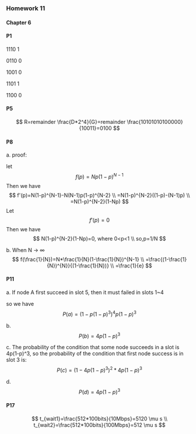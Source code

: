 ### Homework 11

#### Chapter 6

#### P1

1110	1

0110	0

1001	0

1101	1

1100	0

#### P5

$$
R=remainder \frac{D*2^4}{G}=remainder \frac{10101010100000}{10011}=0100
$$



#### P8

a. proof:

let 
$$
f(p)=Np(1-p)^{N-1}
$$
Then we have
$$
f'(p)=N(1-p)^{N-1}-N(N-1)p(1-p)^{N-2} \\ =N(1-p)^{N-2}((1-p)-(N-1)p) \\ =N(1-p)^{N-2}(1-Np)
$$
Let 
$$
f'(p)=0
$$
Then we have
$$
N(1-p)^{N-2}(1-Np)=0, where 0<p<1 \\ so,p=1/N
$$

b. When N -> ∞
$$
f(\frac{1}{N})=N*\frac{1}{N}(1-\frac{1}{N})^{N-1} \\ =\frac{(1-\frac{1}{N})^{N}}{(1-\frac{1}{N})} \\ =\frac{1}{e}
$$

#### P11

a. If node A first succeed in slot 5, then it must failed in slots 1~4

so we have 
$$
P(a)=(1-p(1-p)^3)^4p(1-p)^3
$$

b. 
$$
P(b)=4p(1-p)^3
$$

c. The probability of the condition that some node succeeds in a slot is 4p(1-p)^3, so the probability of the condition that first node success is in slot 3 is:
$$
P(c)=(1-4p(1-p)^3)^2*4p(1-p)^3
$$

d. 
$$
P(d)=4p(1-p)^3
$$

#### P17

$$
t_{wait1}=\frac{512*100bits}{10Mbps}=5120 \mu s \\ t_{wait2}=\frac{512*100bits}{100Mbps}=512 \mu s
$$

